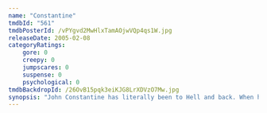 ```yaml
---
name: "Constantine"
tmdbId: "561"
tmdbPosterId: /vPYgvd2MwHlxTamAOjwVQp4qs1W.jpg
releaseDate: 2005-02-08
categoryRatings:
    gore: 0
    creepy: 0
    jumpscares: 0
    suspense: 0
    psychological: 0
tmdbBackdropId: /26OvB15pqk3eiKJG8LrXDVzO7Mw.jpg
synopsis: "John Constantine has literally been to Hell and back. When he teams up with a policewoman to solve the mysterious suicide of her twin sister, their investigation takes them through the world of demons and angels that exists beneath the landscape of contemporary Los Angeles."
---
```


